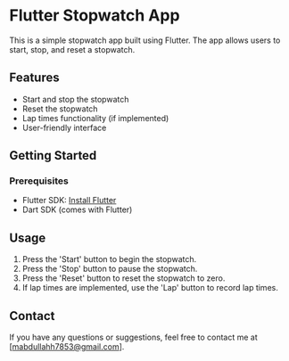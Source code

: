 
# Flutter Stopwatch App

This is a simple stopwatch app built using Flutter. The app allows users to start, stop, and reset a stopwatch.

## Features

- Start and stop the stopwatch
- Reset the stopwatch
- Lap times functionality (if implemented)
- User-friendly interface

## Getting Started

### Prerequisites

- Flutter SDK: [Install Flutter](https://flutter.dev/docs/get-started/install)
- Dart SDK (comes with Flutter)


## Usage

1. Press the 'Start' button to begin the stopwatch.
2. Press the 'Stop' button to pause the stopwatch.
3. Press the 'Reset' button to reset the stopwatch to zero.
4. If lap times are implemented, use the 'Lap' button to record lap times.


## Contact

If you have any questions or suggestions, feel free to contact me at [mabdullahh7853@gmail.com].